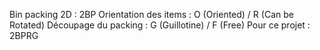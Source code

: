 Bin packing 2D : 2BP
Orientation des items : O (Oriented) / R (Can be Rotated)
Découpage du packing : G (Guillotine) / F (Free)
Pour ce projet : 2BPRG

